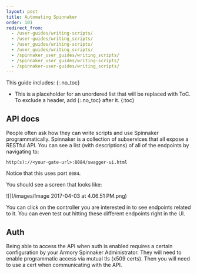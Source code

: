 ```yaml
---
layout: post
title: Automating Spinnaker
order: 101
redirect_from:
  - /user-guides/writing-scripts/
  - /user-guides/writing_scripts/
  - /user_guides/writing-scripts/
  - /user_guides/writing_scripts/
  - /spinnaker_user_guides/writing_scripts/
  - /spinnaker_user_guides/writing-scripts/
  - /spinnaker-user-guides/writing_scripts/
---
```


This guide includes:
{:.no_toc}
* This is a placeholder for an unordered list that will be replaced with ToC. To exclude a header, add {:.no_toc} after it.
{:toc}



## API docs
People often ask how they can write scripts and use Spinnaker programmatically. Spinnaker is a collection of subservices that all expose a RESTful API. You can see a list (with descriptions) of all of the endpoints by navigating to:

```
http(s)://<your-gate-url>:8084/swagger-ui.html
```

Notice that this uses port `8084`.

You should see a screen that looks like:

![](/images/Image 2017-04-03 at 4.06.51 PM.png)

You can click on the controller you are interested in to see endpoints related to it. You can even test out hitting these different endpoints right in the UI.


## Auth

Being able to access the API when auth is enabled requires a certain configuration by your Armory Spinnaker Administrator. They will need to enable programmatic access via mutual tls (x509 certs). Then you will need to use a cert when communicating with the API.
